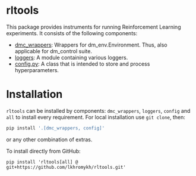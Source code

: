 # rltools

This package provides instruments for running Reinforcement Learning experiments.
It consists of the following components:
- [dmc_wrappers](rltools/dmc_wrappers): Wrappers for dm_env.Environment.
Thus, also applicable for dm_control suite. 
- [loggers](rltools/loggers): A module containing various loggers.
- [config.py](rltools/config.py): A class that is intended to store
and process hyperparameters.

# Installation
`rltools` can be installed by components: `dmc_wrappers`, `loggers`, `config` and
`all` to install every requirement.
For local installation use `git clone`, then:
```bash
pip install '.[dmc_wrappers, config]' 
```
or any other combination of extras.

To install directly from GitHub:
```
pip install 'rltools[all] @ git+https://github.com/lkhromykh/rltools.git'
```